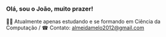 ### Olá, sou o João, muito prazer!

🐱‍💻 Atualmente apenas estudando e se formando em Ciência da Computação / ☎ Contato: almeidamelo2012@gmail.com

